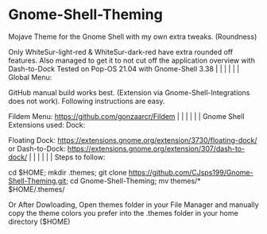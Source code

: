 # Gnome-Shell-Theming
Mojave Theme for the Gnome Shell with my own extra tweaks. (Roundness)

Only WhiteSur-light-red & WhiteSur-dark-red have extra rounded off features. 
Also managed to get it to not cut off the application overview with Dash-to-Dock
Tested on Pop-OS 21.04 with Gnome-Shell 3.38
|
|
|
|
|
|
Global Menu:

GitHub manual build works best. (Extension via Gnome-Shell-Integrations does not work).
Following instructions are easy.

Fildem Menu: https://github.com/gonzaarcr/Fildem
|
|
|
|
|
|
Gnome Shell Extensions used:
Dock:

Floating Dock: https://extensions.gnome.org/extension/3730/floating-dock/
or 
Dash-to-Dock: https://extensions.gnome.org/extension/307/dash-to-dock/
|
|
|
|
|
|
Steps to follow: 

cd $HOME; mkdir .themes;
git clone https://github.com/CJsps199/Gnome-Shell-Theming.git;
cd Gnome-Shell-Theming;
mv themes/* $HOME/.themes/


Or After Dowloading, Open themes folder in your File Manager and manually copy the theme colors you prefer into the .themes folder in your home directory ($HOME)


